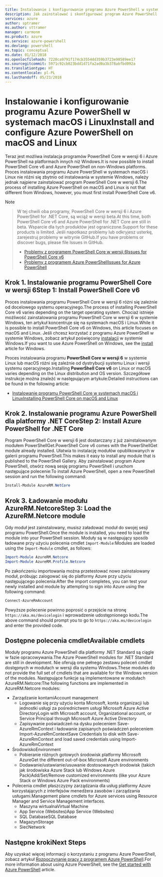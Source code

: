 ```yaml
---
title: Instalowanie i konfigurowanie programu Azure PowerShell w systemach macOS i Linux | Microsoft Docs
description: Jak zainstalować i skonfigurować program Azure PowerShell do pierwszego użycia w systemach macOS i Linux.
services: azure
author: sptramer
ms.author: sttramer
manager: carmonm
ms.product: azure
ms.service: azure-powershell
ms.devlang: powershell
ms.topic: conceptual
ms.date: 01/12/2018
ms.openlocfilehash: 7228ca9791f174cb3554dd359b3723e98589ee17
ms.sourcegitcommit: 5971c92cb023bdd1d71fa2ad0a3b378abfbd092a
ms.translationtype: HT
ms.contentlocale: pl-PL
ms.lasthandoff: 05/23/2018
---
```

# <a name="install-and-configure-azure-powershell-on-macos-and-linux"></a><span data-ttu-id="0732e-103">Instalowanie i konfigurowanie programu Azure PowerShell w systemach macOS i Linux</span><span class="sxs-lookup"><span data-stu-id="0732e-103">Install and configure Azure PowerShell on macOS and Linux</span></span>

<span data-ttu-id="0732e-104">Teraz jest możliwa instalacja programów PowerShell Core w wersji 6 i Azure PowerShell na platformach innych niż Windows.</span><span class="sxs-lookup"><span data-stu-id="0732e-104">It is now possible to install PowerShell Core v6 and Azure PowerShell on non-Windows platforms.</span></span>
<span data-ttu-id="0732e-105">Proces instalowania programu Azure PowerShell w systemach macOS i Linux nie różni się zbytnio od instalowania w systemie Windows, należy jednak najpierw zainstalować program PowerShell Core w wersji 6.</span><span class="sxs-lookup"><span data-stu-id="0732e-105">The process of installing Azure PowerShell on macOS and Linux is not that different from Windows, however, you must first install PowerShell Core v6.</span></span>

> [!NOTE]

> <span data-ttu-id="0732e-106">W tej chwili oba programy, PowerShell Core w wersji 6 i Azure PowerShell for .NET Core, są wciąż w wersji beta.</span><span class="sxs-lookup"><span data-stu-id="0732e-106">At this time, both PowerShell Core v6 and Azure PowerShell for .NET Core are still in beta.</span></span>
> <span data-ttu-id="0732e-107">Wsparcie dla tych produktów jest ograniczone.</span><span class="sxs-lookup"><span data-stu-id="0732e-107">Support for these products is limited.</span></span> <span data-ttu-id="0732e-108">Jeśli napotkasz problemy lub odkryjesz usterkę, zarejestruj problemy w witrynie GitHub.</span><span class="sxs-lookup"><span data-stu-id="0732e-108">If you have problems or discover bugs, please file Issues in GitHub.</span></span>
>
> * [<span data-ttu-id="0732e-109">Problemy z programem PowerShell Core w wersji 6</span><span class="sxs-lookup"><span data-stu-id="0732e-109">Issues for PowerShell Core v6</span></span>](https://github.com/PowerShell/PowerShell/issues)
> * [<span data-ttu-id="0732e-110">Problemy z programem Azure PowerShell</span><span class="sxs-lookup"><span data-stu-id="0732e-110">Issues for Azure PowerShell</span></span>](https://github.com/azure/azure-docs-powershell/issues)

## <a name="step-1-install-powershell-core-v6"></a><span data-ttu-id="0732e-111">Krok 1. Instalowanie programu PowerShell Core w wersji 6</span><span class="sxs-lookup"><span data-stu-id="0732e-111">Step 1: Install PowerShell Core v6</span></span>

<span data-ttu-id="0732e-112">Proces instalowania programu PowerShell Core w wersji 6 różni się zależnie od docelowego systemu operacyjnego.</span><span class="sxs-lookup"><span data-stu-id="0732e-112">The process of installing PowerShell Core v6 varies depending on the target operating system.</span></span>
<span data-ttu-id="0732e-113">Chociaż istnieje możliwość zainstalowania programu PowerShell Core w wersji 6 w systemie Windows, ten artykuł koncentruje się na systemach macOS i Linux.</span><span class="sxs-lookup"><span data-stu-id="0732e-113">While it is possible to install PowerShell Core v6 on Windows, this article focuses on macOS and Linux.</span></span> <span data-ttu-id="0732e-114">Jeśli chcesz korzystać z programu Azure PowerShell w systemie Windows, zobacz artykuł poświęcony [instalacji](./install-azurerm-ps.md) w systemie Windows.</span><span class="sxs-lookup"><span data-stu-id="0732e-114">If you want to use Azure PowerShell on Windows, see the [install](./install-azurerm-ps.md) article for Windows.</span></span>

<span data-ttu-id="0732e-115">Proces instalowania programu **PowerShell Core w wersji 6** w systemie Linux lub macOS różni się zależnie od dystrybucji systemu Linux i wersji systemu operacyjnego.</span><span class="sxs-lookup"><span data-stu-id="0732e-115">Installing **PowerShell Core v6** on Linux or macOS varies depending on the Linux distribution and OS version.</span></span>
<span data-ttu-id="0732e-116">Szczegółowe instrukcje można znaleźć w następującym artykule:</span><span class="sxs-lookup"><span data-stu-id="0732e-116">Detailed instructions can be found in the following article:</span></span>

- [<span data-ttu-id="0732e-117">Instalowanie programu PowerShell Core w systemach macOS i Linux</span><span class="sxs-lookup"><span data-stu-id="0732e-117">Installing PowerShell Core on macOS and Linux</span></span>](/powershell/scripting/setup/installing-powershell-core-on-macos-and-linux)

## <a name="step-2-install-azure-powershell-for-net-core"></a><span data-ttu-id="0732e-118">Krok 2. Instalowanie programu Azure PowerShell dla platformy .NET Core</span><span class="sxs-lookup"><span data-stu-id="0732e-118">Step 2: Install Azure PowerShell for .NET Core</span></span>

<span data-ttu-id="0732e-119">Program PowerShell Core w wersji 6 jest dostarczany z już zainstalowanym modułem PowerShellGet.</span><span class="sxs-lookup"><span data-stu-id="0732e-119">PowerShell Core v6 comes with the PowerShellGet module already installed.</span></span> <span data-ttu-id="0732e-120">Ułatwia to instalację modułów opublikowanych w galerii programu PowerShell.</span><span class="sxs-lookup"><span data-stu-id="0732e-120">This makes it easy to install any module that is published to the PowerShell Gallery.</span></span> <span data-ttu-id="0732e-121">Aby zainstalować program Azure PowerShell, otwórz nową sesję programu PowerShell i uruchom następujące polecenie:</span><span class="sxs-lookup"><span data-stu-id="0732e-121">To install Azure PowerShell, open a new PowerShell session and run the following command:</span></span>

```powershell
Install-Module AzureRM.NetCore
```

## <a name="step-3-load-the-azurermnetcore-module"></a><span data-ttu-id="0732e-122">Krok 3. Ładowanie modułu AzureRM.Netcore</span><span class="sxs-lookup"><span data-stu-id="0732e-122">Step 3: Load the AzureRM.Netcore module</span></span>

<span data-ttu-id="0732e-123">Gdy moduł jest zainstalowany, musisz załadować moduł do swojej sesji programu PowerShell.</span><span class="sxs-lookup"><span data-stu-id="0732e-123">Once the module is installed, you need to load the module into your PowerShell session.</span></span> <span data-ttu-id="0732e-124">Moduły są w następujący sposób ładowane przy użyciu polecenia cmdlet `Import-Module`:</span><span class="sxs-lookup"><span data-stu-id="0732e-124">Modules are loaded using the `Import-Module` cmdlet, as follows:</span></span>

```powershell
Import-Module AzureRM.Netcore
Import-Module AzureRM.Profile.Netcore
```

<span data-ttu-id="0732e-125">Po zakończeniu importowania można przetestować nowo zainstalowany moduł, próbując zalogować się do platformy Azure przy użyciu następującego polecenia:</span><span class="sxs-lookup"><span data-stu-id="0732e-125">After the import completes, you can test your newly installed and module by attempting to sign into Azure using the following command:</span></span>

```powershell
Connect-AzureRmAccount
```

<span data-ttu-id="0732e-126">Powyższe polecenie powinno poprosić o przejście na stronę `https://aka.ms/devicelogin` i wprowadzenie udostępnionego kodu.</span><span class="sxs-lookup"><span data-stu-id="0732e-126">The above command should prompt you to go to `https://aka.ms/devicelogin` and enter the provided code.</span></span>

## <a name="available-cmdlets"></a><span data-ttu-id="0732e-127">Dostępne polecenia cmdlet</span><span class="sxs-lookup"><span data-stu-id="0732e-127">Available cmdlets</span></span>

<span data-ttu-id="0732e-128">Moduły programu Azure PowerShell dla platformy .NET Standard są ciągle w fazie opracowywania.</span><span class="sxs-lookup"><span data-stu-id="0732e-128">The Azure PowerShell modules for .NET Standard are still in development.</span></span> <span data-ttu-id="0732e-129">Nie oferują one pełnego zestawu poleceń cmdlet dostępnych w modułach w wersji dla systemu Windows.</span><span class="sxs-lookup"><span data-stu-id="0732e-129">These modules do not provide the full set of cmdlets that are available for the Windows version of the modules.</span></span> <span data-ttu-id="0732e-130">Następujące funkcje są implementowane w modułach AzureRM.Netcore:</span><span class="sxs-lookup"><span data-stu-id="0732e-130">The following functions are implemented in AzureRM.Netcore modules:</span></span>

* <span data-ttu-id="0732e-131">Zarządzanie kontami</span><span class="sxs-lookup"><span data-stu-id="0732e-131">Account management</span></span>
  - <span data-ttu-id="0732e-132">Logowanie się przy użyciu konta Microsoft, konta organizacji lub jednostki usługi za pośrednictwem usługi Microsoft Azure Active Directory</span><span class="sxs-lookup"><span data-stu-id="0732e-132">Login with Microsoft account, Organizational account, or Service Principal through Microsoft Azure Active Directory</span></span>
  - <span data-ttu-id="0732e-133">Zapisywanie poświadczeń na dysku poleceniem Save-AzureRmContext i ładowanie zapisanych poświadczeń poleceniem Import-AzureRmContext</span><span class="sxs-lookup"><span data-stu-id="0732e-133">Save Credentials to disk with Save-AzureRmContext and load saved credentials using Import-AzureRmContext</span></span>
* <span data-ttu-id="0732e-134">Środowisko</span><span class="sxs-lookup"><span data-stu-id="0732e-134">Environment</span></span>
  - <span data-ttu-id="0732e-135">Pobieranie różnych gotowych środowisk platformy Microsoft Azure</span><span class="sxs-lookup"><span data-stu-id="0732e-135">Get the different out-of-box Microsoft Azure environments</span></span>
  - <span data-ttu-id="0732e-136">Dodawanie/ustawianie/usuwanie dostosowanych środowisk (takich jak środowiska Azure Stack lub Windows Azure Pack)</span><span class="sxs-lookup"><span data-stu-id="0732e-136">Add/Set/Remove customized environments (like your Azure Stack or Windows Azure Pack environments)</span></span>
* <span data-ttu-id="0732e-137">Polecenia cmdlet płaszczyzny zarządzania dla usług platformy Azure korzystających z interfejsów menedżera zasobów i zarządzania usługami.</span><span class="sxs-lookup"><span data-stu-id="0732e-137">Management plane cmdlets for Azure services using Resource Manager and Service Management interfaces.</span></span>
  - <span data-ttu-id="0732e-138">Maszyna wirtualna</span><span class="sxs-lookup"><span data-stu-id="0732e-138">Virtual Machine</span></span>
  - <span data-ttu-id="0732e-139">App Service (Websites)</span><span class="sxs-lookup"><span data-stu-id="0732e-139">App Service (Websites)</span></span>
  - <span data-ttu-id="0732e-140">SQL Database</span><span class="sxs-lookup"><span data-stu-id="0732e-140">SQL Database</span></span>
  - <span data-ttu-id="0732e-141">Magazyn</span><span class="sxs-lookup"><span data-stu-id="0732e-141">Storage</span></span>
  - <span data-ttu-id="0732e-142">Sieć</span><span class="sxs-lookup"><span data-stu-id="0732e-142">Network</span></span>

## <a name="next-steps"></a><span data-ttu-id="0732e-143">Następne kroki</span><span class="sxs-lookup"><span data-stu-id="0732e-143">Next Steps</span></span>

<span data-ttu-id="0732e-144">Aby uzyskać więcej informacji o korzystaniu z programu Azure PowerShell, zobacz artykuł [Rozpoczynanie pracy z programem Azure PowerShell](get-started-azureps.md).</span><span class="sxs-lookup"><span data-stu-id="0732e-144">For more information about using Azure PowerShell, see the [Get started with Azure PowerShell](get-started-azureps.md) article.</span></span>
